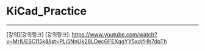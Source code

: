 # KiCad_Practice
***
[강의][강의링크]
[강의링크]: https://www.youtube.com/watch?v=MrIUESCI15k&list=PLj5NnUk28LOecGFEXqgYY5xdjfHh7dqTh
